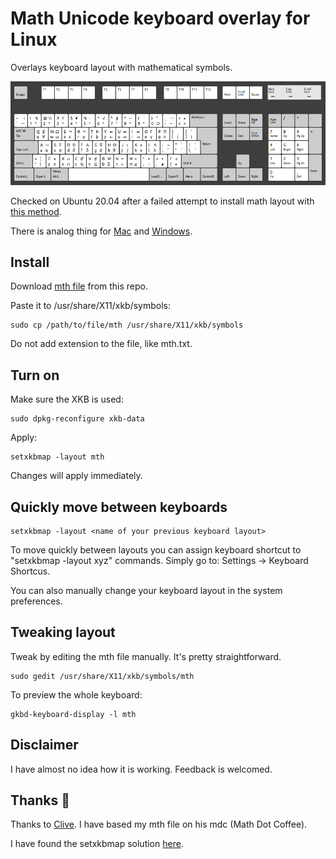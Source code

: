 # Math Unicode keyboard overlay for Linux
Overlays keyboard layout with mathematical symbols.

![mth-Layout](/images/mth_Sep_2020.png)

Checked on Ubuntu 20.04 after a failed attempt to install math layout with [this method](https://blog.math.coffee/post/20180921/keyboard-layout/).

There is analog thing for [Mac](http://insti.physics.sunysb.edu/~siegel/unicode.html) and [Windows](http://terathon.com/blog/).

## Install
Download <a id="raw-url" href="https://github.com/CaptchaSamurai/Math-Unicode-keyboard-overlay-Linux-XKB/blob/master/mth">mth file</a> from this repo.

Paste it to /usr/share/X11/xkb/symbols:

```
sudo cp /path/to/file/mth /usr/share/X11/xkb/symbols
```

Do not add extension to the file, like mth.txt.

## Turn on
Make sure the XKB is used:

```
sudo dpkg-reconfigure xkb-data
```

Apply:
```
setxkbmap -layout mth
```

Changes will apply immediately.

## Quickly move between keyboards
```
setxkbmap -layout <name of your previous keyboard layout>
```

To move quickly between layouts you can assign keyboard shortcut to "setxkbmap -layout xyz" commands. Simply go to: Settings → Keyboard Shortcus.

You can also manually change your keyboard layout in the system preferences.

## Tweaking layout
Tweak by editing the mth file manually. It's pretty straightforward.

```
sudo gedit /usr/share/X11/xkb/symbols/mth
```

To preview the whole keyboard:
```
gkbd-keyboard-display -l mth
```

## Disclaimer
I have almost no idea how it is working. Feedback is welcomed.

## Thanks 🙌
Thanks to [Clive](https://blog.math.coffee/post/20180921/keyboard-layout/). I have based my mth file on his mdc (Math Dot Coffee).

I have found the setxkbmap solution [here](https://blog.lobraun.de/2020/03/09/Umlauts-on-US-Keyboard-Layouts-on-Ubuntu-with-XKB/).
